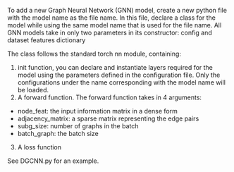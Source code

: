 To add a new Graph Neural Network (GNN) model, create a new python file with the model name as the file name. 
In this file, declare a class for the model while using the same model name that is used for the file name.
All GNN models take in only two parameters in its constructor: config and dataset features dictionary

The class follows the standard torch nn module, containing:
1. init function, you can declare and instantiate layers required for the model using the parameters defined in the configuration file.
Only the configurations under the name corresponding with the model name will be loaded.
2. A forward function. The forward function takes in 4 arguments:
- node_feat: the input information matrix in a dense form
- adjacency_matrix: a sparse matrix representing the edge pairs
- subg_size: number of graphs in the batch
- batch_graph: the batch size
3. A loss function

See DGCNN.py for an example.